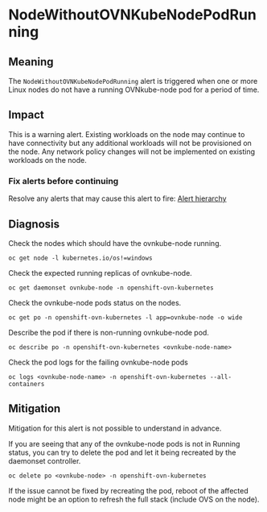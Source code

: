 # NodeWithoutOVNKubeNodePodRunning

## Meaning

The `NodeWithoutOVNKubeNodePodRunning` alert is triggered when one or more Linux
nodes do not have a running OVNkube-node pod for a period of time.

## Impact

This is a warning alert. Existing workloads on the node may continue to have
connectivity but any additional workloads will not be provisioned on the node.
Any network policy changes will not be implemented on existing workloads on the
node.

### Fix alerts before continuing

Resolve any alerts that may cause this alert to fire:
[Alert hierarchy](./hierarchy/alerts-hierarchy.svg)

## Diagnosis

Check the nodes which should have the ovnkube-node running.

    oc get node -l kubernetes.io/os!=windows

Check the expected running replicas of ovnkube-node.

    oc get daemonset ovnkube-node -n openshift-ovn-kubernetes

Check the ovnkube-node pods status on the nodes.

    oc get po -n openshift-ovn-kubernetes -l app=ovnkube-node -o wide

Describe the pod if there is non-running ovnkube-node pod.

    oc describe po -n openshift-ovn-kubernetes <ovnkube-node-name>

Check the pod logs for the failing ovnkube-node pods

    oc logs <ovnkube-node-name> -n openshift-ovn-kubernetes --all-containers

## Mitigation

Mitigation for this alert is not possible to understand in advance.

If you are seeing that any of the ovnkube-node pods is not in Running status,
you can try to delete the pod and let it being recreated by the daemonset
controller.

    oc delete po <ovnkube-node> -n openshift-ovn-kubernetes

If the issue cannot be fixed by recreating the pod, reboot of the affected node
might be an option to refresh the full stack (include OVS on the node).
